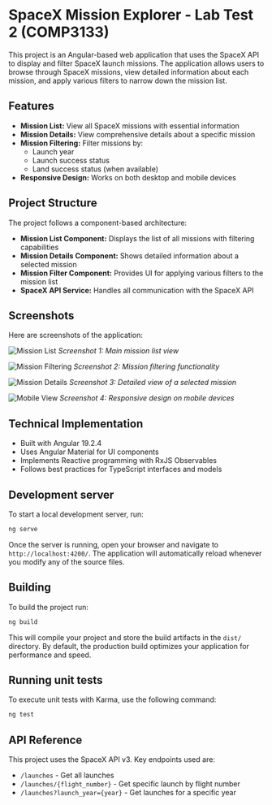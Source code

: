 # SpaceX Mission Explorer - Lab Test 2 (COMP3133)

This project is an Angular-based web application that uses the SpaceX API to display and filter SpaceX launch missions. The application allows users to browse through SpaceX missions, view detailed information about each mission, and apply various filters to narrow down the mission list.

## Features

- **Mission List:** View all SpaceX missions with essential information
- **Mission Details:** View comprehensive details about a specific mission
- **Mission Filtering:** Filter missions by:
  - Launch year
  - Launch success status
  - Land success status (when available)
- **Responsive Design:** Works on both desktop and mobile devices

## Project Structure

The project follows a component-based architecture:

- **Mission List Component:** Displays the list of all missions with filtering capabilities
- **Mission Details Component:** Shows detailed information about a selected mission
- **Mission Filter Component:** Provides UI for applying various filters to the mission list
- **SpaceX API Service:** Handles all communication with the SpaceX API

## Screenshots

Here are screenshots of the application:

![Mission List](./screenshots/1.png)
*Screenshot 1: Main mission list view*

![Mission Filtering](./screenshots/2.png)
*Screenshot 2: Mission filtering functionality*

![Mission Details](./screenshots/3.png)
*Screenshot 3: Detailed view of a selected mission*

![Mobile View](./screenshots/4.png)
*Screenshot 4: Responsive design on mobile devices*

## Technical Implementation

- Built with Angular 19.2.4
- Uses Angular Material for UI components
- Implements Reactive programming with RxJS Observables
- Follows best practices for TypeScript interfaces and models

## Development server

To start a local development server, run:

```bash
ng serve
```

Once the server is running, open your browser and navigate to `http://localhost:4200/`. The application will automatically reload whenever you modify any of the source files.

## Building

To build the project run:

```bash
ng build
```

This will compile your project and store the build artifacts in the `dist/` directory. By default, the production build optimizes your application for performance and speed.

## Running unit tests

To execute unit tests with Karma, use the following command:

```bash
ng test
```

## API Reference

This project uses the SpaceX API v3. Key endpoints used are:
- `/launches` - Get all launches
- `/launches/{flight_number}` - Get specific launch by flight number
- `/launches?launch_year={year}` - Get launches for a specific year
